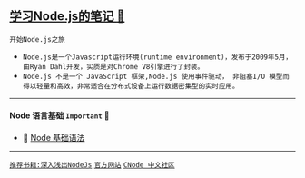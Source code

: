 <a id="top" href="#top">学习Node.js的笔记  :maple_leaf:</a> 
----
`开始Node.js之旅`
* `Node.js是一个Javascript运行环境(runtime environment)，发布于2009年5月，由Ryan Dahl开发，实质是对Chrome V8引擎进行了封装。`
* `Node.js 不是一个 JavaScript 框架,Node.js 使用事件驱动， 非阻塞I/O 模型而得以轻量和高效，非常适合在分布式设备上运行数据密集型的实时应用。`
---
#### Node 语言基础  `Important` :100: 
* :maple_leaf: [Node 基础语法](https://github.com/kickgod/Front-End/tree/master/Node/Document)

----
[`推荐书籍:深入浅出NodeJs`](https://www.baidu.com/s?ie=UTF-8&wd=%E6%B7%B1%E5%85%A5%E6%B5%85%E5%87%BANodeJs) [`官方网站`](https://nodejs.org/zh-cn/)  [`CNode 中文社区`](https://cnodejs.org/)
